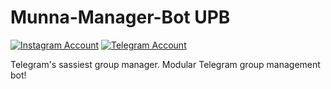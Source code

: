 # Munna-Manager-Bot UPB

[![Instagram Account](https://img.shields.io/badge/Instagram-Account-30302f?style=flat&logo=Instagram)](https://www.instagram.com/_.____luthfi.__/) [![Telegram Account](https://img.shields.io/badge/Telegram-Account-30302f?style=flat&logo=Telegram)](https://t.me/LBassamBot) 

Telegram's sassiest group manager. Modular Telegram group management bot!
